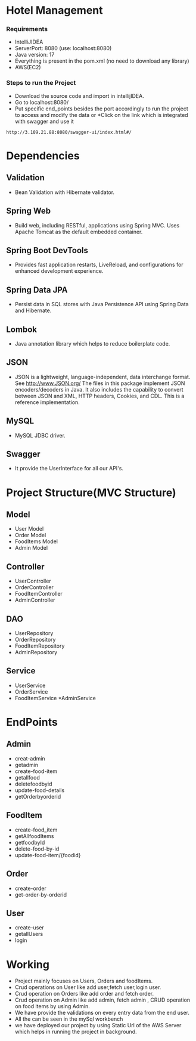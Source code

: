 # Hotel Management
### Requirements
* IntelliJIDEA
* ServerPort: 8080 (use: localhost:8080)
* Java version: 17
* Everything is present in the pom.xml (no need to download any library)
* AWS(EC2) 
### Steps to run the Project
* Download the source code and import in intellijIDEA.
* Go to localhost:8080/
* Put specific end_points besides the port accordingly to run the project to access and modify the data
or
*Click on the link which is integrated with swagger and use it
```
http://3.109.21.88:8080/swagger-ui/index.html#/
```
# Dependencies
## Validation
* Bean Validation with Hibernate validator.
## Spring Web
* Build web, including RESTful, applications using Spring MVC. Uses Apache Tomcat as the default embedded container.
## Spring Boot DevTools
* Provides fast application restarts, LiveReload, and configurations for enhanced development experience.
## Spring Data JPA
* Persist data in SQL stores with Java Persistence API using Spring Data and Hibernate.
## Lombok
* Java annotation library which helps to reduce boilerplate code.
## JSON
* JSON is a lightweight, language-independent, data interchange format. See http://www.JSON.org/ The files in this package implement JSON encoders/decoders in Java. It also includes the capability to convert between JSON and XML, HTTP headers, Cookies, and CDL. This is a reference implementation.
## MySQL
* MySQL JDBC driver.
## Swagger
* It provide the UserInterface for all our API's. 
# Project Structure(MVC Structure)
## Model
* User Model
* Order Model
* FoodItems Model
* Admin Model

## Controller
* UserController
* OrderController
* FoodItemController
* AdminController

## DAO
* UserRepository
* OrderRepository
* FoodItemRepository
* AdminRepository

## Service
* UserService
* OrderService
* FoodItemService
*AdminService

# EndPoints

## Admin
* creat-admin
* getadmin
* create-food-item
* getallfood
* deletefoodbyid
* update-food-details
* getOrderbyorderid

## FoodItem
* create-food_item
* getAllfoodItems
* getfoodbyId
* delete-food-by-id
* update-food-item/{foodid}

## Order
* create-order
* get-order-by-orderid

## User
* create-user
* getallUsers
* login

# Working
* Project mainly focuses on Users, Orders and foodItems.
* Crud operations on User like add user,fetch user,login user.
* Crud operation on Orders like add order and fetch order.
* Crud operation on Admin like add admin, fetch admin , CRUD operation on food items by using Admin.
* We have provide the validations on every entry data from the end user. 
* All the can be seen in the mySql workbench
* we have deployed our project by using Static Url of the AWS Server which helps in running the project in background.
